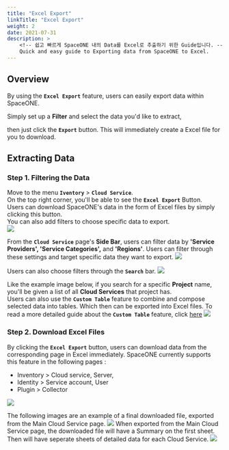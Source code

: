 ```yaml
---
title: "Excel Export"
linkTitle: "Excel Export"
weight: 2
date: 2021-07-31
description: >
    <!-- 쉽고 빠르게 SpaceONE 내의 Data를 Excel로 추출하기 위한 Guide입니다. -->
    Quick and easy guide to Exporting data from SpaceONE to Excel.
---
```


## Overview
<!-- Excel export 기능을 이용해 손쉽게 SpaceONE내부의 데이터를 추출할 수 있습니다. -->
By using the **`Excel Export`** feature, users can easily export data within SpaceONE.

<!-- 원하는 데이터를 추출하기 위한 필터를 설정한 후, export를 누르면 바로 excel로 해당 데이터를 받을 수 있습니다.-->
Simply set up a **Filter** and select the data you'd like to extract, 

then just click the **`Export`** button. This will immediately create a Excel file for you to download.

## Extracting Data 
<!-- 데이터 추출하기 -->

### Step 1. Filtering the Data
<!-- Step 1. 데이터 필터링하기 -->

Move to the menu **`Iventory`** > **`Cloud Service`**.<br>
On the top right corner, you'll be able to see the **`Excel Export`** Button.<br>
Users can download SpaceONE's data in the form of Excel files by simply clicking this button.<br>
You can also add filters to choose specific data to export.<br>
![](/docs/guides/advanced_topics/excel-export-img/excel_export_01.png)
<!-- 위의 사진의 Excel 모양 버튼을 클릭하면, 원하는 데이터를 엑셀로 받을 수 있습니다. 원하는 데이터를 가공하기 위해 여러 필터를 설정할 수 있습니다. -->
From the **`Cloud Service`** page's **Side Bar**, users can filter data by **'Service Providers', 'Service Categories',** and **'Regions'**. Users can filter through these settings and target specific data they want to export.
![](/docs/guides/advanced_topics/img/filtered_cloud_service.png)
<!-- 클라우드 서비스 페이지에서는 왼쪽 사이드 바의 필터를 이용해 각 프로바이더 별, 각 서비스 특성 별, 리전 별로 데이터를 볼 수 있고 해당 데이터를 추출할 수 있습니다.-->
Users can also choose filters through the **`Search`** bar.
![](/docs/guides/advanced_topics/excel-export-img/excel_export_02.png)
<!-- 더 나아가, 검색창에서도 원하는 필터를 선택할 수 있습니다. -->
Like the example image below, if you search for a specific **Project** name, you'll be given a list of all **Cloud Services** that project has.<br>
Users can also use the **`Custom Table`** feature to combine and compose selected data into tables. Which then can be exported into Excel files. To read a more detailed guide about the **`Custom Table`** feature, click [here](/docs/guides/advanced_topics/custom_table)
![](/docs/guides/advanced_topics/excel-export-img/excel_export_03.png)
<!-- 예를 들어 이 검색 필터를 이용해 원하는 프로젝트를 검색하면, 위와 같이 프로젝트 별로 가지고 있는 클라우드 서비스를 한 눈에 볼 수 있습니다.이와 같은 방식으로 뒤의 목차에서 설명할 커스텀 테이블 기능을 활용해 원하는 데이터를 조합하여 테이블을 구성하고, 해당 데이터를 Excel로 추출할 수 있습니다. -->

### Step 2. Download Excel Files
<!--Step 2. Excel 다운받기-->
By clicking the **`Excel Export`** button, users can download data from the corresponding page in Excel immediately. SpaceONE currently supports this feature in the following pages : 

* Inventory > Cloud service, Server,
* Identity > Service account, User
* Plugin > Collector 

![](/docs/guides/advanced_topics/img/2021-05-10-1.15.37.png)
<!-- SpaceONE 내에서 위와 같은 Excel 모양 버튼을 클릭하면 해당하는 페이지의 데이터를 바로 excel로 받아볼 수 있습니다. 현재 Cloud service, Server, User, Service account, Collector 페이지에서 해당 기능을 지원합니다. -->


The following images are an example of a final downloaded file, exported from the Main Cloud Service page.
![](/docs/guides/advanced_topics/img/cloud_service_summary_excel.png)
When exported from the Main Cloud Service page, the downloaded file will have a Summary on the first sheet.<br> 
Then will have seperate sheets of detailed data for each Cloud Service. 
![](/docs/guides/advanced_topics/img/cloud_service_excel.png)
<!-- 예를 들어,Cloud service 메인 페이지에서 Export를 할 시에첫 Sheet에는 요약 정보가 들어가고 그 다음 Sheet부터는 각각의 Cloud Service에 대한 Detail 정보가 들어갑니다.-->



